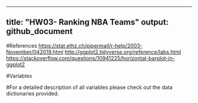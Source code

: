 -------
title: "HW03- Ranking NBA Teams"
output: github_document
-------

#References 
https://stat.ethz.ch/pipermail/r-help/2003-November/042019.html
http://ggplot2.tidyverse.org/reference/labs.html
https://stackoverflow.com/questions/10941225/horizontal-barplot-in-ggplot2

#Variables

#For a detailed description of all variables please check out the data dictionaries provided. 


